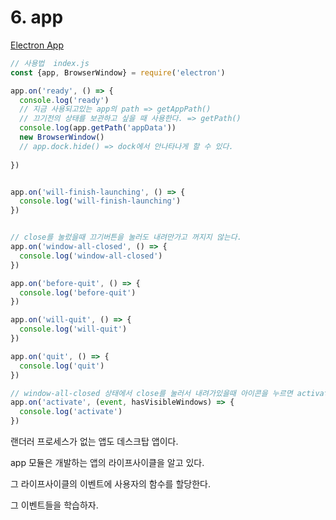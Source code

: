 # 6. app

[Electron App](https://electron.atom.io/docs/api/app/) 

```js
// 사용법  index.js
const {app, BrowserWindow} = require('electron')

app.on('ready', () => {
  console.log('ready')
  // 지금 사용되고있는 app의 path => getAppPath()
  // 끄기전의 상태를 보관하고 싶을 때 사용한다. => getPath()
  console.log(app.getPath('appData'))
  new BrowserWindow()
  // app.dock.hide() => dock에서 안나타나게 할 수 있다.
  
}) 


app.on('will-finish-launching', () => {
  console.log('will-finish-launching')
})


// close를 눌렀을때 끄기버튼을 눌러도 내려만가고 꺼지지 않는다.
app.on('window-all-closed', () => {
  console.log('window-all-closed')
})

app.on('before-quit', () => {
  console.log('before-quit')
})

app.on('will-quit', () => {
  console.log('will-quit')
})

app.on('quit', () => {
  console.log('quit')
})

// window-all-closed 상태에서 close를 눌러서 내려가있을때 아이콘을 누르면 activate 상태라고 알려준다.
app.on('activate', (event, hasVisibleWindows) => {
  console.log('activate')
})


```

랜더러 프로세스가 없는 앱도 데스크탑 앱이다.

app 모듈은 개발하는 앱의 라이프사이클을 알고 있다.  

그 라이프사이클의 이벤트에 사용자의 함수를 할당한다.  

그 이벤트들을 학습하자.  